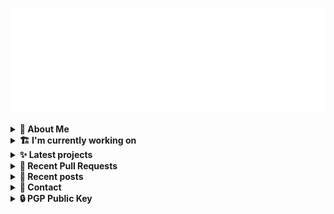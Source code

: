 ![藍](ai.svg)

<details>
  <summary><b>🌠 About Me</b></summary>
  <br/>

- 藍
- Earthling, Front-end Developer.
- Owner of [!mportantImport](https://github.com/importantimport)
- Member of [Lume](https://github.com/lumeland)
- Contributor of [TailwindCSS](https://github.com/tailwindlabs/tailwindcss), [ComfyUI](https://github.com/comfyanonymous/ComfyUI), [MDUI](https://github.com/zdhxiong/mdui) and more

</details>
<details>
  <summary><b>🏗️ I'm currently working on</b></summary>
  <br/>


- [moeru-ai/hub](https://github.com/moeru-ai/hub) - @moeru-ai hub. (today)
- [moeru-ai/moeru-ai.github.io](https://github.com/moeru-ai/moeru-ai.github.io) - @moeru-ai homepage. (5 days ago)
- [moeru-ai/easiest](https://github.com/moeru-ai/easiest) - Easy-to-use SillyTavern Starter, based on Docker Compose. (1 week ago)
- [importantimport/config](https://github.com/importantimport/config) - 🔧 Some ESLint Flat Config for !mportantImport. (1 week ago)
- [importantimport/hatsu](https://github.com/importantimport/hatsu) - 🩵 Self-hosted &amp; Fully-automated ActivityPub Bridge for Static Sites. (1 week ago)
- [importantimport/zeitdose](https://github.com/importantimport/zeitdose) -  (1 week ago)
- [lumeland/lume](https://github.com/lumeland/lume) - 🔥 Static site generator for Deno 🦕 (1 week ago)
- [sn0wm1x/nixos](https://github.com/sn0wm1x/nixos) - 🌨 SN0WM1X NixOS Config. [maintainer=@kwaa] (1 week ago)
- [sn0wm1x/nur](https://github.com/sn0wm1x/nur) - 🌨 SN0WM1X NUR. [maintainer=@kwaa] (1 week ago)
- [unocss/unocss](https://github.com/unocss/unocss) - The instant on-demand atomic CSS engine. (2 weeks ago)

</details>
<details>
  <summary><b>✨ Latest projects</b></summary>
  <br/>


- [kwaa/blog_next](https://github.com/kwaa/blog_next) - Trying to Migrate Blog
- [kwaa/sonik-qwik](https://github.com/kwaa/sonik-qwik) - [Alpha] Qwik preset for the Sonik
- [kwaa/comet](https://github.com/kwaa/comet) - 🌠 Comet Gateway - 实验性 Naiveproxy 透明网关. [WIP]
- [kwaa/csgo](https://github.com/kwaa/csgo) - My CS:GO crosshair &amp; scripts.
- [kwaa/flytosocial](https://github.com/kwaa/flytosocial) - 🪽 An attempt to run a GoToSocial instance at fly.io.
- [kwaa/ech-playground](https://github.com/kwaa/ech-playground) - 🔒 Play with TLS Encrypted Client Hello
- [kwaa/hexo-lightningcss](https://github.com/kwaa/hexo-lightningcss) - ⚡️ LightningCSS Plugin for Hexo
- [kwaa/naive](https://github.com/kwaa/naive) - 🐸 Dockerized NaiveProxy (Monthly Update)
- [kwaa/hexo-partytown](https://github.com/kwaa/hexo-partytown) - 🎉 Partytown Integration for Hexo
- [kwaa/todoli](https://github.com/kwaa/todoli) - 🥔 Yet Another To Do List.

</details>
<details>
  <summary><b>🎨 Recent Pull Requests</b></summary>
  <br/>


- [feat(git-changelog): include extensions option](https://github.com/nolebase/integrations/pull/175) on [nolebase/integrations](https://github.com/nolebase/integrations) (today)
- [chore(unocss): updated deps](https://github.com/lumeland/lume/pull/596) on [lumeland/lume](https://github.com/lumeland/lume) (1 week ago)
- [fix(packages): add types versions](https://github.com/unocss/unocss/pull/3677) on [unocss/unocss](https://github.com/unocss/unocss) (2 weeks ago)
- [fix(scope): fix export types &amp; main entry](https://github.com/unocss/unocss/pull/3676) on [unocss/unocss](https://github.com/unocss/unocss) (2 weeks ago)
- [docs: fix capitalization](https://github.com/huozhi/bunchee/pull/505) on [huozhi/bunchee](https://github.com/huozhi/bunchee) (2 weeks ago)
- [FFF preset](https://github.com/lumeland/cms/pull/13) on [lumeland/cms](https://github.com/lumeland/cms) (3 weeks ago)
- [feat: docker compose](https://github.com/lumeland/cms-deploy/pull/1) on [lumeland/cms-deploy](https://github.com/lumeland/cms-deploy) (1 month ago)
- [robots.txt Plugin](https://github.com/lumeland/lume/pull/570) on [lumeland/lume](https://github.com/lumeland/lume) (2 months ago)
- [docs(readme): remove blockquote](https://github.com/lumeland/lume/pull/564) on [lumeland/lume](https://github.com/lumeland/lume) (2 months ago)
- [refactor(hono-jsx): import from `deno.land/x`](https://github.com/lumeland/experimental-plugins/pull/34) on [lumeland/experimental-plugins](https://github.com/lumeland/experimental-plugins) (2 months ago)

</details>
<details>
  <summary><b>📜 Recent posts</b></summary>
  <br/>


- [2023 年 7 月：我最近在写什么](https://kwaa.dev/2023/07) (8 months ago)
- [I 卡也要炼！本地运行 Stable Diffusion &amp; ComfyUI](https://kwaa.dev/stable-diffusion) (1 year ago)
- [为红米 2 刷入 postmarketOS Edge &#43; GNOME Mobile](https://kwaa.dev/redmi2-pmos) (1 year ago)
- [为 nRF52840 Dongle 刷入 CanoKey 固件](https://kwaa.dev/canokey-nrf52) (1 year ago)
- [2022 总结](https://kwaa.dev/2023) (1 year ago)

👉 read more at [./kwaa.dev](https://kwaa.dev)

</details>
<details>
  <summary><b>📧 Contact</b></summary>
  <br/>

- Blog: https://kwaa.dev
- Matrix: [@kwaa:matrix.org](https://matrix.to/#/@kwaa:matrix.org)

👋 If u want to say hello, I'll be happy to meet u.

</details>
<details>
  <summary><b>🔒 PGP Public Key</b></summary>
  <br/>
  
```
pub   ed25519/0x4444777733334444 2022-05-16 [C] [expires: 2025-01-07]
      Key fingerprint = ABCB A12F 1A8E 3CCC F10B  5109 4444 7777 3333 4444
uid                   [ultimate] 藍+85CD <kwa[a]kwaa.dev>
uid                   [ultimate] 藍+85CD (GitHub) &lt;50108258+kwaa[a]users.noreply.github.com>
uid                   [ultimate] [jpeg image of size 889]
sub   ed25519/0xBCB0111111111111 2022-12-24 [S] [expires: 2025-01-07]
sub   ed25519/0x6656222222222222 2022-10-27 [A] [expires: 2025-01-07]
sub   cv25519/0x6EC06EC06EC06EC0 2022-10-05 [E] [expires: 2025-01-07]

# via keys.openpgp.org
gpg --keyserver hkps://keys.openpgp.org --recv-keys 4444777733334444
# via kwaa.dev
gpg --fetch-keys https://kwaa.dev/pgp/4734.pgp
```

</details>
